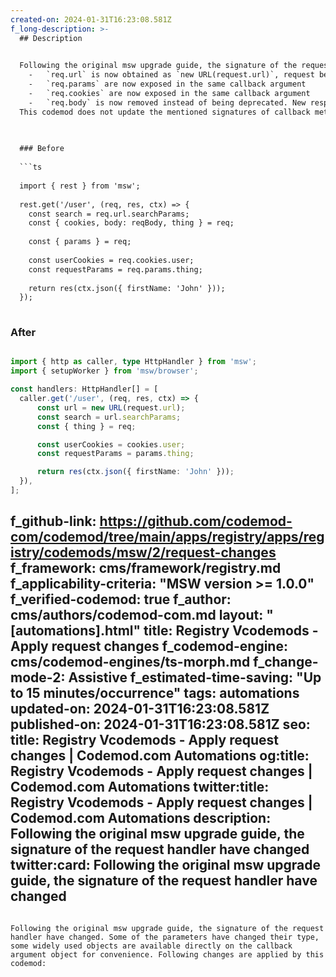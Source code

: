 ```yaml
---
created-on: 2024-01-31T16:23:08.581Z
f_long-description: >-
  ## Description
  

  Following the original msw upgrade guide, the signature of the request handler have changed. Some of the parameters have changed their type, some widely used objects are available directly on the callback argument object for convenience. Following changes are applied by this codemod:
    -   `req.url` is now obtained as `new URL(request.url)`, request being a new object available for destructure from the single callback argument
    -   `req.params` are now exposed in the same callback argument
    -   `req.cookies` are now exposed in the same callback argument
    -   `req.body` is now removed instead of being deprecated. New response object now has a `.json()` method that should be the preferred way.
  This codemod does not update the mentioned signatures of callback methods due to the fact that there are more changes in other codemods included in the `upgrade-recipe` that rely on the old signature. To apply the changes, you will have to run the recipe or run a `callback-signature` codemod that will do only that and replace all the references of old signature arguments.
  

  
  ### Before
  
  ```ts
  
  import { rest } from 'msw';
  
  rest.get('/user', (req, res, ctx) => {
  	const search = req.url.searchParams;
  	const { cookies, body: reqBody, thing } = req;
  
  	const { params } = req;
  
  	const userCookies = req.cookies.user;
  	const requestParams = req.params.thing;
  
  	return res(ctx.json({ firstName: 'John' }));
  });
  
  ```
  
  ### After
  
  ```ts
  
  import { http as caller, type HttpHandler } from 'msw';
  import { setupWorker } from 'msw/browser';
  
  const handlers: HttpHandler[] = [
  	caller.get('/user', (req, res, ctx) => {
  		const url = new URL(request.url);
  		const search = url.searchParams;
  		const { thing } = req;
  
  		const userCookies = cookies.user;
  		const requestParams = params.thing;
  
  		return res(ctx.json({ firstName: 'John' }));
  	}),
  ];
  
  ```
f_github-link: https://github.com/codemod-com/codemod/tree/main/apps/registry/apps/registry/codemods/msw/2/request-changes
f_framework: cms/framework/registry.md
f_applicability-criteria: "MSW version >= 1.0.0"
f_verified-codemod: true
f_author: cms/authors/codemod-com.md
layout: "[automations].html"
title: Registry Vcodemods - Apply request changes
f_codemod-engine: cms/codemod-engines/ts-morph.md
f_change-mode-2: Assistive
f_estimated-time-saving: "Up to 15 minutes/occurrence"
tags: automations
updated-on: 2024-01-31T16:23:08.581Z
published-on: 2024-01-31T16:23:08.581Z
seo:
  title: Registry Vcodemods - Apply request changes | Codemod.com Automations
  og:title: Registry Vcodemods - Apply request changes | Codemod.com Automations
  twitter:title: Registry Vcodemods - Apply request changes | Codemod.com Automations
  description: Following the original msw upgrade guide, the signature of the request handler have changed
  twitter:card: Following the original msw upgrade guide, the signature of the request handler have changed
---
```

Following the original msw upgrade guide, the signature of the request handler have changed. Some of the parameters have changed their type, some widely used objects are available directly on the callback argument object for convenience. Following changes are applied by this codemod: